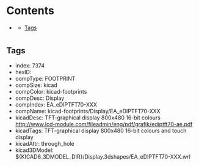 



Contents
========

* [](#)
	* [Tags](#tags)

# 

## Tags

- index: 7374
- hexID: 
- oompType: FOOTPRINT
- oompSize: kicad
- oompColor: kicad-footprints
- oompDesc: Display
- oompIndex: EA_eDIPTFT70-XXX
- oompName: kicad-footprints/Display/EA_eDIPTFT70-XXX
- kicadDesc: TFT-graphical display 800x480 16-bit colours http://www.lcd-module.com/fileadmin/eng/pdf/grafik/ediptft70-ae.pdf
- kicadTags: TFT-graphical display 800x480 16-bit colours and touch display
- kicadAttr: through_hole
- kicad3DModel: ${KICAD6_3DMODEL_DIR}/Display.3dshapes/EA_eDIPTFT70-XXX.wrl
